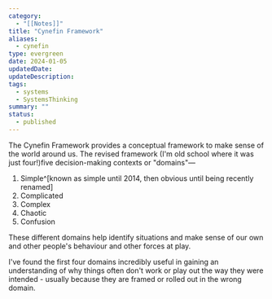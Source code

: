 ```yaml
---
category:
  - "[[Notes]]"
title: "Cynefin Framework"
aliases: 
  - cynefin
type: evergreen
date: 2024-01-05
updatedDate:
updateDescription: 
tags: 
  - systems
  - SystemsThinking
summary: "" 
status: 
  - published
---
```


The Cynefin Framework provides a conceptual framework to make sense of the world around us. The revised framework (I'm old school where it was just four!)five decision-making contexts or "domains"—

1. Simple^[known as simple until 2014, then obvious until being recently renamed]
2. Complicated
3. Complex
4. Chaotic
5. Confusion

These different domains help identify situations and make sense of our own and other people's behaviour and other forces at play. 

I've found the first four domains incredibly useful in gaining an understanding of why things often don't work or play out the way they were intended - usually because they are framed or rolled out in the wrong domain. 